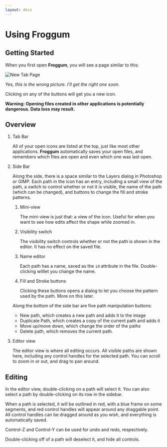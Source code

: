 ```yaml
---
layout: docs
---
```


# Using Froggum

## Getting Started

When you first open **Froggum**, you will see a page similar to this:

![New Tab Page](https://github.com/sapoturge/froggum/raw/master/screenshot.png)

*Yes, this is the wrong picture. I'll get the right one soon.*

Clicking on any of the buttons will get you a new icon.

**Warning: Opening files created in other applications is potentially dangerous.
Data loss may result.**

## Overview

1. Tab Bar

    All of your open icons are listed at the top, just like most other
    applications. **Froggum** automatically saves your open files, and remembers
    which files are open and even which one was last open.

2. Side Bar

    Along the side, there is a space similar to the Layers dialog in Photoshop
    or GIMP. Each path in the icon has an entry, including a small view of the
    path, a switch to control whether or not it is visible, the name of the path
    (which can be changed), and buttons to change the fill and stroke patterns.

    1. Mini-view

        The mini-view is just that: a view of the icon. Useful for when you want
        to see how edits affect the shape while zoomed in.

    2. Visibility switch

        The visibility switch controls whether or not the path is shown in the
        editor. It has no effect on the saved file.

    3. Name editor

        Each path has a name, saved as the `id` attribute in the file.
        Double-clicking willlet you change the name.

    4. Fill and Stroke buttons

        Clicking these buttons opens a dialog to let you choose the pattern used
        by the path. More on this later.

    Along the bottom of the side bar are five path manipulation buttons:

    * New path, which creates a new path and adds it to the image
    * Duplicate Path, which creates a copy of the current path and adds it
    * Move up/move down, which change the order of the paths
    * Delete path, which removes the current path.

3. Editor view

    The editor view is where all editing occurs. All visible paths are shown
    here, including any control handles for the selected path. You can scroll to
    zoom in or out, and drag to pan around.

## Editing

In the editor view, double-clicking on a path will select it. You can also
select a path by double-clicking on its row in the sidebar.

When a path is selected, it will be outlined in red, with a blue frame on some
segments, and red control handles will appear around any draggable point. All
control handles can be dragged around as you wish, and everything is
automatically saved.

Control-Z and Control-Y can be used for undo and redo, respectively.

Double-clicking off of a path will deselect it, and hide all controls.
